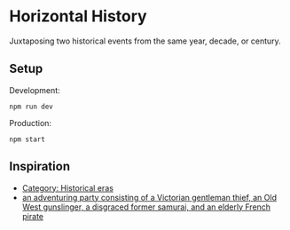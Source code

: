 # Horizontal History

Juxtaposing two historical events from the same year, decade, or century.

## Setup

Development:

```
npm run dev
```

Production:

```
npm start
```

## Inspiration
- [Category: Historical eras](https://en.wikipedia.org/wiki/Category:Historical_eras)
- [an adventuring party consisting of a Victorian gentleman thief, an Old West gunslinger, a disgraced former samurai, and an elderly French pirate](https://web.archive.org/web/20211123225120/https://prokopetz.tumblr.com/post/144980905802/invisiblemelonmoose-prokopetz)
